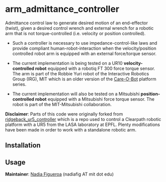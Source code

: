 # arm_admittance_controller

Admittance control law to generate desired motion of an end-effector (twist), given a desired control wrench and external wrench for a robotic arm that is not torque-controlled (i.e. velocity or position controlled). 

* Such a controller is necessary to use impedance-control-like laws and provide compliant human-robot-interaction when the  velocity/position controlled robot arm is equipped with an external force/torque sensor.

* The current implementation is being tested on a UR10 **velocity-controlled robot** equipped with a robotiq FT 300 force torque sensor. The arm is part of the Robbie Yuri robot of the Interactive Robotics Group (IRG), MIT which is an older version of the [Care-O-Bot](http://www.care-o-bot.org) platform series.

* The current implementation will also be tested on a Mitsubishi **position-controlled robot** equipped with a Mitsubishi force torque sensor. The robot is part of the MIT-Mitsubishi collaboration.

**Disclaimer**: Parts of this code were originally forked from [ridgeback_ur5_controller](https://github.com/epfl-lasa/ridgeback_ur5_controller) which is a repo used to control a Clearpath robotic platform with a UR5 from the LASA laboratory at EPFL. Plenty modifications have been made in order to work with a standalone robotic arm.

## Installation

## Usage

**Maintainer**: [Nadia Figueroa](https://nbfigueroa.github.io/) (nadiafig AT mit dot edu)
